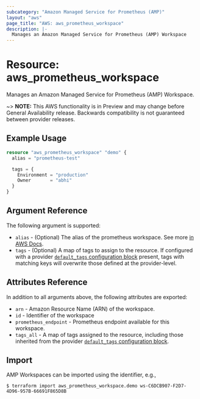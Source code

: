 ```yaml
---
subcategory: "Amazon Managed Service for Prometheus (AMP)"
layout: "aws"
page_title: "AWS: aws_prometheus_workspace"
description: |-
  Manages an Amazon Managed Service for Prometheus (AMP) Workspace
---
```


# Resource: aws_prometheus_workspace

Manages an Amazon Managed Service for Prometheus (AMP) Workspace.

~> **NOTE:** This AWS functionality is in Preview and may change before General Availability release. Backwards compatibility is not guaranteed between provider releases.

## Example Usage

```terraform
resource "aws_prometheus_workspace" "demo" {
  alias = "prometheus-test"

  tags = {
    Environment = "production"
    Owner       = "abhi"
  }
}
```

## Argument Reference

The following argument is supported:

* `alias` - (Optional) The alias of the prometheus workspace. See more [in AWS Docs](https://docs.aws.amazon.com/prometheus/latest/userguide/AMP-onboard-create-workspace.html).
* `tags` - (Optional) A map of tags to assign to the resource. If configured with a provider [`default_tags` configuration block](/docs/providers/aws/index.html#default_tags-configuration-block) present, tags with matching keys will overwrite those defined at the provider-level.

## Attributes Reference

In addition to all arguments above, the following attributes are exported:

* `arn` - Amazon Resource Name (ARN) of the workspace.
* `id` - Identifier of the workspace
* `prometheus_endpoint` - Prometheus endpoint available for this workspace.
* `tags_all` - A map of tags assigned to the resource, including those inherited from the provider [`default_tags` configuration block](/docs/providers/aws/index.html#default_tags-configuration-block).

## Import

AMP Workspaces can be imported using the identifier, e.g.,

```
$ terraform import aws_prometheus_workspace.demo ws-C6DCB907-F2D7-4D96-957B-66691F865D8B
```
